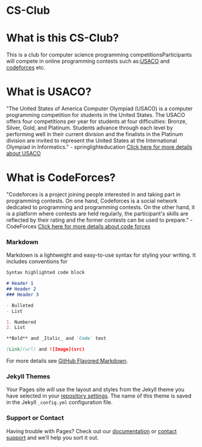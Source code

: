 # CS-Club


# What is this CS-Club?
This is a club for computer science programming competitionsParticipants will compete in online programming contests such as:[USACO](http://www.usaco.org)
 and [codeforces](http://codeforces.com) etc.


# What is USACO?
"The United States of America Computer Olympiad (USACO) is a computer programming competition for students in the United States. The USACO offers four competitions per year for students at four difficulties: Bronze, Silver, Gold, and Platinum. Students advance through each level by performing well in their current division and the finalists in the Platinum division are invited to represent the United States at the International Olympiad in Informatics." - springlighteducation
[Click here for more details about USACO](https://usaco.guide/#:~:text=USACO%20stands%20for%20the%20USA%20Computing%20Olympiad.%20Check,No%2C%20USACO%20does%20not%20have%20an%20official%20syllabus.)


# What is CodeForces?
"Codeforces is a project joining people interested in and taking part in programming contests. On one hand, Codeforces is a social network dedicated to programming and programming contests. On the other hand, it is a platform where contests are held regularly, the participant's skills are reflected by their rating and the former contests can be used to prepare." - CodeForces
[Click here for more details about code forces](https://codeforces.com/help#:~:text=Codeforces%20is%20a%20project%20joining%20people%20interested%20in,the%20former%20contests%20can%20be%20used%20to%20prepare.)

### Markdown

Markdown is a lightweight and easy-to-use syntax for styling your writing. It includes conventions for

```markdown
Syntax highlighted code block

# Header 1
## Header 2
### Header 3

- Bulleted
- List

1. Numbered
2. List

**Bold** and _Italic_ and `Code` text

[Link](url) and ![Image](src)
```

For more details see [GitHub Flavored Markdown](https://guides.github.com/features/mastering-markdown/).

### Jekyll Themes

Your Pages site will use the layout and styles from the Jekyll theme you have selected in your [repository settings](https://github.com/LeonHa-23/cs-club.github.io/settings/pages). The name of this theme is saved in the Jekyll `_config.yml` configuration file.

### Support or Contact

Having trouble with Pages? Check out our [documentation](https://docs.github.com/categories/github-pages-basics/) or [contact support](https://support.github.com/contact) and we’ll help you sort it out.
